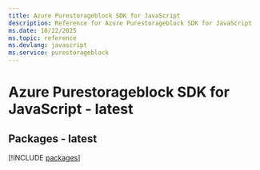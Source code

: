 ```yaml
---
title: Azure Purestorageblock SDK for JavaScript
description: Reference for Azure Purestorageblock SDK for JavaScript
ms.date: 10/22/2025
ms.topic: reference
ms.devlang: javascript
ms.service: purestorageblock
---
```

# Azure Purestorageblock SDK for JavaScript - latest
## Packages - latest
[!INCLUDE [packages](purestorageblock-index.md)]